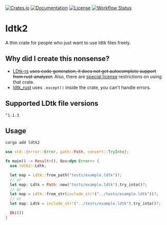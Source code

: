[![Crates.io](https://img.shields.io/crates/v/ldtk2.svg)](https://crates.io/crates/ldtk2)
[![Documentation](https://docs.rs/ldtk2/badge.svg)](https://docs.rs/ldtk2)
[![License](https://img.shields.io/crates/l/ldtk2.svg)](LICENSE)
[![Workflow Status](https://github.com/sumibi-yakitori/ldtk2-rs/workflows/Rust/badge.svg)](https://github.com/sumibi-yakitori/ldtk2-rs/actions?query=workflow%3A%22Rust%22)

# ldtk2

A thin crate for people who just want to use ldtk files freely.


## Why did I create this nonsense?

- [LDtk-rs](https://github.com/katharostech/LDtk-rs) <strike>uses code generation, it does not get autocomplete support from rust-analyzer.</strike> Also, there are [special license](https://github.com/katharostech/katharos-license) restrictions on using that crate.
- [ldtk_rust](https://github.com/estivate/ldtk_rust) uses `.except()` inside the crate, you can't handle errors.


## Supported LDtk file versions

`^1.1.3`


## Usage

```sh
cargo add ldtk2
```

```rust
use std::{error::Error, path::Path, convert::TryInto};

fn main() -> Result<(), Box<dyn Error>> {
  use ldtk2::Ldtk;

  let map = Ldtk::from_path("tests/example.ldtk")?;
  // or
  let map: Ldtk = Path::new("tests/example.ldtk").try_into()?;
  // or
  let map = Ldtk::from_str(include_str!("../tests/example.ldtk"))?;
  // or
  let map: Ldtk = include_str!("../tests/example.ldtk").try_into()?;

  Ok(())
}
```
